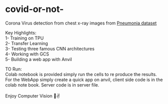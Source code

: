 # covid-or-not-
Corona Virus detection from chest x-ray images from [Pneumonia dataset](https://www.kaggle.com/paultimothymooney/chest-xray-pneumonia "kaggel dataset")<br/>

Key Highlights:<br/>
1- Training on TPU<br/>
2- Transfer Learning <br/>
3- Testing three famous CNN architectures <br/>
4- Working with GCS <br/>
5- Building a web app with Anvil <br/>

TO Run:<br/>
Colab notebook is provided simply run the cells to re produce the results. <br/>
For the WebApp simply create a quick app on anvil, client side code is in the colab note book. Server code is in server file. <br/>
<br/>
Enjoy Computer Vision 🥂✌️

